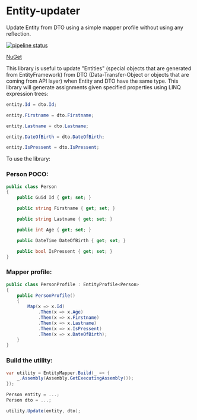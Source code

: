 # Entity-updater
Update Entity from DTO using a simple mapper profile without using any reflection.

[![pipeline status](https://gitlab.com/hesamian/Entity-updater/badges/master/pipeline.svg)](https://gitlab.com/hesamian/Entity-updater/commits/master)

[NuGet](https://www.nuget.org/packages/Entity-updater/)

This library is useful to update "Entities" (special objects that are generated from EntityFramework) from
DTO (Data-Transfer-Object or objects that are coming from API layer) when Entity and DTO have the same type.
This library will generate assignments given specified properties using LINQ expression trees:

```csharp
entity.Id = dto.Id;

entity.Firstname = dto.Firstname;

entity.Lastname = dto.Lastname;

entity.DateOfBirth = dto.DateOfBirth;

entity.IsPressent = dto.IsPressent;
```

To use the library:

### Person POCO:
```csharp
public class Person
{
    public Guid Id { get; set; }

    public string Firstname { get; set; }

    public string Lastname { get; set; }

    public int Age { get; set; }

    public DateTime DateOfBirth { get; set; }

    public bool IsPressent { get; set; }
}
```

### Mapper profile:
```csharp
public class PersonProfile : EntityProfile<Person>
{
    public PersonProfile()
    {
        Map(x => x.Id)
            .Then(x => x.Age)
            .Then(x => x.Firstname)
            .Then(x => x.Lastname)
            .Then(x => x.IsPressent)
            .Then(x => x.DateOfBirth);
    }
}
```

### Build the utility:
```csharp
var utility = EntityMapper.Build(_ => {
    _.Assembly(Assembly.GetExecutingAssembly());
});

Person entity = ...;
Person dto = ...;

utility.Update(entity, dto);
```
